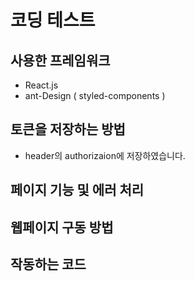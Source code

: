 # 코딩 테스트

## 사용한 프레임워크

- React.js
- ant-Design ( styled-components )

## 토큰을 저장하는 방법

- header의 authorizaion에 저장하였습니다.<br/>

## 페이지 기능 및 에러 처리

## 웹페이지 구동 방법

## 작동하는 코드
